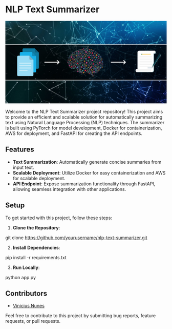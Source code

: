 # NLP Text Summarizer

<p align="center">
    <img width="900" src="images/Text-Summarization.jpg">
</p>

Welcome to the NLP Text Summarizer project repository! This project aims to provide an efficient and scalable solution for automatically summarizing text using Natural Language Processing (NLP) techniques. The summarizer is built using PyTorch for model development, Docker for containerization, AWS for deployment, and FastAPI for creating the API endpoints.

## Features

- **Text Summarization**: Automatically generate concise summaries from input text.
- **Scalable Deployment**: Utilize Docker for easy containerization and AWS for scalable deployment.
- **API Endpoint**: Expose summarization functionality through FastAPI, allowing seamless integration with other applications.

## Setup

To get started with this project, follow these steps:

1. **Clone the Repository**:
   
git clone https://github.com/yourusername/nlp-text-summarizer.git

2. **Install Dependencies**:
   
pip install -r requirements.txt

3. **Run Locally**:

python app.py

## Contributors

- [Vinicius Nunes](https://github.com/viniciusanm)

Feel free to contribute to this project by submitting bug reports, feature requests, or pull requests.
